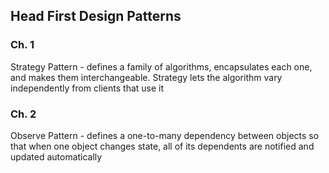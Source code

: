 ## Head First Design Patterns

### Ch. 1
 
Strategy Pattern - defines a family of algorithms, encapsulates each one, and makes them interchangeable.
Strategy lets the algorithm vary independently from clients that use it

### Ch. 2

Observe Pattern - defines a one-to-many dependency between objects so that when one object changes state,
all of its dependents are notified and updated automatically